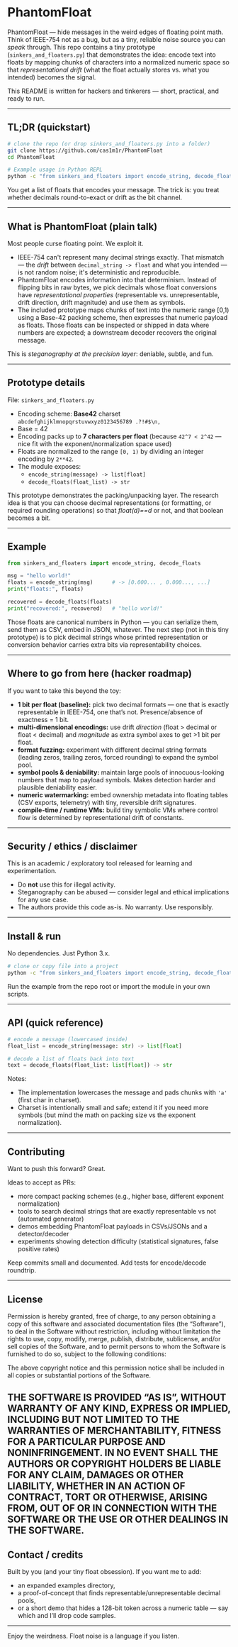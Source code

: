 # PhantomFloat

PhantomFloat — hide messages in the weird edges of floating point math.  
Think of IEEE-754 not as a bug, but as a tiny, reliable noise source you can *speak* through. This repo contains a tiny prototype (`sinkers_and_floaters.py`) that demonstrates the idea: encode text into floats by mapping chunks of characters into a normalized numeric space so that *representational drift* (what the float actually stores vs. what you intended) becomes the signal.

This README is written for hackers and tinkerers — short, practical, and ready to run.

---

## TL;DR (quickstart)

```bash
# clone the repo (or drop sinkers_and_floaters.py into a folder)
git clone https://github.com/cas1m1r/PhantomFloat
cd PhantomFloat

# Example usage in Python REPL
python -c "from sinkers_and_floaters import encode_string, decode_floats; f=encode_string('hello world!'); print(f); print(decode_floats(f))"
```

You get a list of floats that encodes your message. The trick is: you treat whether decimals round-to-exact or drift as the bit channel.

---

## What is PhantomFloat (plain talk)

Most people curse floating point. We exploit it.

- IEEE-754 can't represent many decimal strings exactly. That mismatch — the *drift* between `decimal_string -> float` and what you intended — is not random noise; it's deterministic and reproducible.
- PhantomFloat encodes information into that determinism. Instead of flipping bits in raw bytes, we pick decimals whose float conversions have *representational properties* (representable vs. unrepresentable, drift direction, drift magnitude) and use them as symbols.
- The included prototype maps chunks of text into the numeric range [0,1) using a Base-42 packing scheme, then expresses that numeric payload as floats. Those floats can be inspected or shipped in data where numbers are expected; a downstream decoder recovers the original message.

This is *steganography at the precision layer*: deniable, subtle, and fun.

---

## Prototype details

File: `sinkers_and_floaters.py`

- Encoding scheme: **Base42** charset  
  `abcdefghijklmnopqrstuvwxyz0123456789 .?!#$\n,`
- Base = 42
- Encoding packs up to **7 characters per float** (because `42^7 < 2^42` — nice fit with the exponent/normalization space used)
- Floats are normalized to the range `[0, 1)` by dividing an integer encoding by `2**42`.
- The module exposes:
  - `encode_string(message) -> list[float]`
  - `decode_floats(float_list) -> str`

This prototype demonstrates the packing/unpacking layer. The research idea is that you can choose decimal representations (or formatting, or required rounding operations) so that *float(d)==d* or not, and that boolean becomes a bit.

---

## Example

```python
from sinkers_and_floaters import encode_string, decode_floats

msg = "hello world!"
floats = encode_string(msg)      # -> [0.000... , 0.000..., ...]
print("floats:", floats)

recovered = decode_floats(floats)
print("recovered:", recovered)   # "hello world!"
```

Those floats are canonical numbers in Python — you can serialize them, send them as CSV, embed in JSON, whatever. The next step (not in this tiny prototype) is to pick decimal strings whose printed representation or conversion behavior carries extra bits via representability choices.

---

## Where to go from here (hacker roadmap)

If you want to take this beyond the toy:

- **1 bit per float (baseline):** pick two decimal formats — one that is exactly representable in IEEE-754, one that’s not. Presence/absence of exactness = 1 bit.
- **multi-dimensional encodings:** use drift *direction* (float > decimal or float < decimal) and *magnitude* as extra symbol axes to get >1 bit per float.
- **format fuzzing:** experiment with different decimal string formats (leading zeros, trailing zeros, forced rounding) to expand the symbol pool.
- **symbol pools & deniability:** maintain large pools of innocuous-looking numbers that map to payload symbols. Makes detection harder and plausible deniability easier.
- **numeric watermarking:** embed ownership metadata into floating tables (CSV exports, telemetry) with tiny, reversible drift signatures.
- **compile-time / runtime VMs:** build tiny symbolic VMs where control flow is determined by representational drift of constants.

---

## Security / ethics / disclaimer

This is an academic / exploratory tool released for learning and experimentation.

- Do **not** use this for illegal activity.
- Steganography can be abused — consider legal and ethical implications for any use case.
- The authors provide this code as-is. No warranty. Use responsibly.

---

## Install & run

No dependencies. Just Python 3.x.

```bash
# clone or copy file into a project
python -c "from sinkers_and_floaters import encode_string, decode_floats; f=encode_string('hello world!'); print(f); print(decode_floats(f))"
```

Run the example from the repo root or import the module in your own scripts.

---

## API (quick reference)

```py
# encode a message (lowercased inside)
float_list = encode_string(message: str) -> list[float]

# decode a list of floats back into text
text = decode_floats(float_list: list[float]) -> str
```

Notes:
- The implementation lowercases the message and pads chunks with `'a'` (first char in charset).
- Charset is intentionally small and safe; extend it if you need more symbols (but mind the math on packing size vs the exponent normalization).

---

## Contributing

Want to push this forward? Great.

Ideas to accept as PRs:
- more compact packing schemes (e.g., higher base, different exponent normalization)
- tools to search decimal strings that are exactly representable vs not (automated generator)
- demos embedding PhantomFloat payloads in CSVs/JSONs and a detector/decoder
- experiments showing detection difficulty (statistical signatures, false positive rates)

Keep commits small and documented. Add tests for encode/decode roundtrip.

---

## License
Permission is hereby granted, free of charge, to any person obtaining a copy of this software and associated documentation files (the “Software”), to deal in the Software without restriction, including without limitation the rights to use, copy, modify, merge, publish, distribute, sublicense, and/or sell copies of the Software, and to permit persons to whom the Software is furnished to do so, subject to the following conditions:

The above copyright notice and this permission notice shall be included in all copies or substantial portions of the Software.

THE SOFTWARE IS PROVIDED “AS IS”, WITHOUT WARRANTY OF ANY KIND, EXPRESS OR IMPLIED, INCLUDING BUT NOT LIMITED TO THE WARRANTIES OF MERCHANTABILITY, FITNESS FOR A PARTICULAR PURPOSE AND NONINFRINGEMENT. IN NO EVENT SHALL THE AUTHORS OR COPYRIGHT HOLDERS BE LIABLE FOR ANY CLAIM, DAMAGES OR OTHER LIABILITY, WHETHER IN AN ACTION OF CONTRACT, TORT OR OTHERWISE, ARISING FROM, OUT OF OR IN CONNECTION WITH THE SOFTWARE OR THE USE OR OTHER DEALINGS IN THE SOFTWARE.
---

## Contact / credits

Built by you (and your tiny float obsession). If you want me to add:
- an expanded examples directory,
- a proof-of-concept that finds representable/unrepresentable decimal pools,
- or a short demo that hides a 128-bit token across a numeric table — say which and I’ll drop code samples.

---

Enjoy the weirdness. Float noise is a language if you listen.
